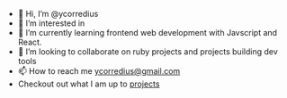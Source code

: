 - 👋 Hi, I’m @ycorredius
- 👀 I’m interested in 
- 🌱 I’m currently learning frontend web development with Javscript and React. 
- 💞️ I’m looking to collaborate on ruby projects and projects building dev tools
- 📫 How to reach me ycorredius@gmail.com
- Checkout out what I am up to [projects](https://github.com/ycorredius/things-i-learned "This is am learning")

<!---
ycorredius/ycorredius is a ✨ special ✨ repository because its `README.md` (this file) appears on your GitHub profile.
You can click the Preview link to take a look at your changes.
--->
